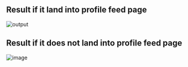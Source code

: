 ## Result if it land into profile feed page

![output](https://github.com/deva-246/Automation-Testing-using-selenium-webdriver-on-Linkedinloginsystem/assets/75877347/96c61636-c980-47b6-9e9b-bdfcca994366)

## Result if it does not land into profile feed page

![image](https://github.com/deva-246/Automation-Testing-using-selenium-webdriver-on-Linkedinloginsystem/assets/75877347/c99b6f0f-7e0b-4cea-addd-99cbe9ce9ed0)


